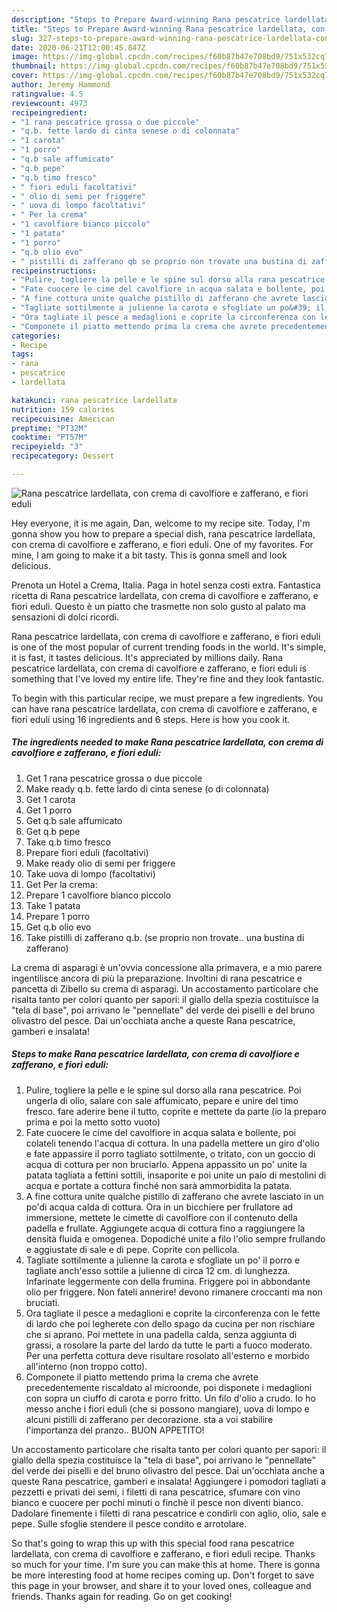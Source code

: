```yaml
---
description: "Steps to Prepare Award-winning Rana pescatrice lardellata, con crema di cavolfiore e zafferano, e fiori eduli"
title: "Steps to Prepare Award-winning Rana pescatrice lardellata, con crema di cavolfiore e zafferano, e fiori eduli"
slug: 327-steps-to-prepare-award-winning-rana-pescatrice-lardellata-con-crema-di-cavolfiore-e-zafferano-e-fiori-eduli
date: 2020-06-21T12:00:45.847Z
image: https://img-global.cpcdn.com/recipes/f60b87b47e708bd9/751x532cq70/rana-pescatrice-lardellata-con-crema-di-cavolfiore-e-zafferano-e-fiori-eduli-recipe-main-photo.jpg
thumbnail: https://img-global.cpcdn.com/recipes/f60b87b47e708bd9/751x532cq70/rana-pescatrice-lardellata-con-crema-di-cavolfiore-e-zafferano-e-fiori-eduli-recipe-main-photo.jpg
cover: https://img-global.cpcdn.com/recipes/f60b87b47e708bd9/751x532cq70/rana-pescatrice-lardellata-con-crema-di-cavolfiore-e-zafferano-e-fiori-eduli-recipe-main-photo.jpg
author: Jeremy Hammond
ratingvalue: 4.5
reviewcount: 4973
recipeingredient:
- "1 rana pescatrice grossa o due piccole"
- "q.b. fette lardo di cinta senese o di colonnata"
- "1 carota"
- "1 porro"
- "q.b sale affumicato"
- "q.b pepe"
- "q.b timo fresco"
- " fiori eduli facoltativi"
- " olio di semi per friggere"
- " uova di lompo facoltativi"
- " Per la crema"
- "1 cavolfiore bianco piccolo"
- "1 patata"
- "1 porro"
- "q.b olio evo"
- " pistilli di zafferano qb se proprio non trovate una bustina di zafferano"
recipeinstructions:
- "Pulire, togliere la pelle e le spine sul dorso alla rana pescatrice. Poi ungerla di olio, salare con sale affumicato, pepare e unire del timo fresco. fare aderire bene il tutto, coprite e mettete da parte (io la preparo prima e poi la metto sotto vuoto)"
- "Fate cuocere le cime del cavolfiore in acqua salata e bollente, poi colateli tenendo l&#39;acqua di cottura. In una padella mettere un giro d&#39;olio e fate appassire il porro tagliato sottilmente, o tritato, con un goccio di acqua di cottura per non bruciarlo. Appena appassito un po&#39; unite la patata tagliata a fettini sottili, insaporite e poi unite un paio di mestolini di acqua e portate a cottura finché non sarà ammorbidita la patata."
- "A fine cottura unite qualche pistillo di zafferano che avrete lasciato in un po&#39;di acqua calda di cottura. Ora in un bicchiere per frullatore ad immersione, mettete le cimette di cavolfiore con il contenuto della padella e frullate. Aggiungete acqua di cottura fino a raggiungere la densità fluida e omogenea. Dopodiché unite a filo l&#39;olio sempre frullando e aggiustate di sale e di pepe. Coprite con pellicola."
- "Tagliate sottilmente a julienne la carota e sfogliate un po&#39; il porro e tagliate anch&#39;esso sottile a julienne di circa 12 cm. di lunghezza. Infarinate leggermente con della frumina. Friggere poi in abbondante olio per friggere. Non fateli annerire! devono rimanere croccanti ma non bruciati."
- "Ora tagliate il pesce a medaglioni e coprite la circonferenza con le fette di lardo che poi legherete con dello spago da cucina per non rischiare che si aprano. Poi mettete in una padella calda, senza aggiunta di grassi, a rosolare la parte del lardo da tutte le parti a fuoco moderato. Per una perfetta cottura deve risultare rosolato all&#39;esterno e morbido all&#39;interno (non troppo cotto)."
- "Componete il piatto mettendo prima la crema che avrete precedentemente riscaldato al microonde, poi disponete i medaglioni con sopra un ciuffo di carota e porro fritto. Un filo d&#39;olio a crudo. Io ho messo anche i fiori eduli (che si possono mangiare), uova di lompo e alcuni pistilli di zafferano per decorazione. sta a voi stabilire l&#39;importanza del pranzo.. BUON APPETITO!"
categories:
- Recipe
tags:
- rana
- pescatrice
- lardellata

katakunci: rana pescatrice lardellata 
nutrition: 159 calories
recipecuisine: American
preptime: "PT32M"
cooktime: "PT57M"
recipeyield: "3"
recipecategory: Dessert

---
```



![Rana pescatrice lardellata, con crema di cavolfiore e zafferano, e fiori eduli](https://img-global.cpcdn.com/recipes/f60b87b47e708bd9/751x532cq70/rana-pescatrice-lardellata-con-crema-di-cavolfiore-e-zafferano-e-fiori-eduli-recipe-main-photo.jpg)

Hey everyone, it is me again, Dan, welcome to my recipe site. Today, I'm gonna show you how to prepare a special dish, rana pescatrice lardellata, con crema di cavolfiore e zafferano, e fiori eduli. One of my favorites. For mine, I am going to make it a bit tasty. This is gonna smell and look delicious.

Prenota un Hotel a Crema, Italia. Paga in hotel senza costi extra. Fantastica ricetta di Rana pescatrice lardellata, con crema di cavolfiore e zafferano, e fiori eduli. Questo è un piatto che trasmette non solo gusto al palato ma sensazioni di dolci ricordi.

Rana pescatrice lardellata, con crema di cavolfiore e zafferano, e fiori eduli is one of the most popular of current trending foods in the world. It's simple, it is fast, it tastes delicious. It's appreciated by millions daily. Rana pescatrice lardellata, con crema di cavolfiore e zafferano, e fiori eduli is something that I've loved my entire life. They're fine and they look fantastic.


To begin with this particular recipe, we must prepare a few ingredients. You can have rana pescatrice lardellata, con crema di cavolfiore e zafferano, e fiori eduli using 16 ingredients and 6 steps. Here is how you cook it.

<!--inarticleads1-->

##### The ingredients needed to make Rana pescatrice lardellata, con crema di cavolfiore e zafferano, e fiori eduli:

1. Get 1 rana pescatrice grossa o due piccole
1. Make ready q.b. fette lardo di cinta senese (o di colonnata)
1. Get 1 carota
1. Get 1 porro
1. Get q.b sale affumicato
1. Get q.b pepe
1. Take q.b timo fresco
1. Prepare  fiori eduli (facoltativi)
1. Make ready  olio di semi per friggere
1. Take  uova di lompo (facoltativi)
1. Get  Per la crema:
1. Prepare 1 cavolfiore bianco piccolo
1. Take 1 patata
1. Prepare 1 porro
1. Get q.b olio evo
1. Take  pistilli di zafferano q.b. (se proprio non trovate.. una bustina di zafferano)


La crema di asparagi è un&#39;ovvia concessione alla primavera, e a mio parere ingentilisce ancora di più la preparazione. Involtini di rana pescatrice e pancetta di Zibello su crema di asparagi. Un accostamento particolare che risalta tanto per colori quanto per sapori: il giallo della spezia costituisce la &#34;tela di base&#34;, poi arrivano le &#34;pennellate&#34; del verde dei piselli e del bruno olivastro del pesce. Dai un&#39;occhiata anche a queste Rana pescatrice, gamberi e insalata! 

<!--inarticleads2-->

##### Steps to make Rana pescatrice lardellata, con crema di cavolfiore e zafferano, e fiori eduli:

1. Pulire, togliere la pelle e le spine sul dorso alla rana pescatrice. Poi ungerla di olio, salare con sale affumicato, pepare e unire del timo fresco. fare aderire bene il tutto, coprite e mettete da parte (io la preparo prima e poi la metto sotto vuoto)
1. Fate cuocere le cime del cavolfiore in acqua salata e bollente, poi colateli tenendo l&#39;acqua di cottura. In una padella mettere un giro d&#39;olio e fate appassire il porro tagliato sottilmente, o tritato, con un goccio di acqua di cottura per non bruciarlo. Appena appassito un po&#39; unite la patata tagliata a fettini sottili, insaporite e poi unite un paio di mestolini di acqua e portate a cottura finché non sarà ammorbidita la patata.
1. A fine cottura unite qualche pistillo di zafferano che avrete lasciato in un po&#39;di acqua calda di cottura. Ora in un bicchiere per frullatore ad immersione, mettete le cimette di cavolfiore con il contenuto della padella e frullate. Aggiungete acqua di cottura fino a raggiungere la densità fluida e omogenea. Dopodiché unite a filo l&#39;olio sempre frullando e aggiustate di sale e di pepe. Coprite con pellicola.
1. Tagliate sottilmente a julienne la carota e sfogliate un po&#39; il porro e tagliate anch&#39;esso sottile a julienne di circa 12 cm. di lunghezza. Infarinate leggermente con della frumina. Friggere poi in abbondante olio per friggere. Non fateli annerire! devono rimanere croccanti ma non bruciati.
1. Ora tagliate il pesce a medaglioni e coprite la circonferenza con le fette di lardo che poi legherete con dello spago da cucina per non rischiare che si aprano. Poi mettete in una padella calda, senza aggiunta di grassi, a rosolare la parte del lardo da tutte le parti a fuoco moderato. Per una perfetta cottura deve risultare rosolato all&#39;esterno e morbido all&#39;interno (non troppo cotto).
1. Componete il piatto mettendo prima la crema che avrete precedentemente riscaldato al microonde, poi disponete i medaglioni con sopra un ciuffo di carota e porro fritto. Un filo d&#39;olio a crudo. Io ho messo anche i fiori eduli (che si possono mangiare), uova di lompo e alcuni pistilli di zafferano per decorazione. sta a voi stabilire l&#39;importanza del pranzo.. BUON APPETITO!


Un accostamento particolare che risalta tanto per colori quanto per sapori: il giallo della spezia costituisce la &#34;tela di base&#34;, poi arrivano le &#34;pennellate&#34; del verde dei piselli e del bruno olivastro del pesce. Dai un&#39;occhiata anche a queste Rana pescatrice, gamberi e insalata! Aggiungere i pomodori tagliati a pezzetti e privati dei semi, i filetti di rana pescatrice, sfumare con vino bianco e cuocere per pochi minuti o finchè il pesce non diventi bianco. Dadolare finemente i filetti di rana pescatrice e condirli con aglio, olio, sale e pepe. Sulle sfoglie stendere il pesce condito e arrotolare. 

So that's going to wrap this up with this special food rana pescatrice lardellata, con crema di cavolfiore e zafferano, e fiori eduli recipe. Thanks so much for your time. I'm sure you can make this at home. There is gonna be more interesting food at home recipes coming up. Don't forget to save this page in your browser, and share it to your loved ones, colleague and friends. Thanks again for reading. Go on get cooking!
